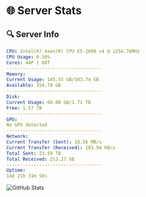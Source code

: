 # 🌐 Server Stats
## 🔍 Server Info
```yaml
CPU: Intel(R) Xeon(R) CPU E5-2699 v4 @ 1256.76MHz
CPU Usage: 0.50%
Cores: 44P | 88T
-----------------------------------
Memory:
Current Usage: 145.55 GB/503.74 GB
Available: 354.78 GB
-----------------------------------
Disk:
Current Usage: 60.08 GB/1.71 TB
Free: 1.57 TB
-----------------------------------
GPU:
No GPU detected
-----------------------------------
Network:
Current Transfer (Sent): 18.56 MB/s
Current Transfer (Received): 103.94 KB/s
Total Sent: 23.59 TB
Total Received: 213.27 GB
-----------------------------------
Uptime:
14d 21h 31m 50s
```
![GitHub Stats](https://img.shields.io/badge/Updated-2025-03-22_18:54:39-blue)